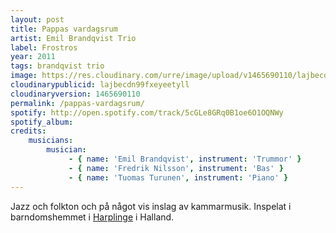 ```yaml
---
layout: post
title: Pappas vardagsrum
artist: Emil Brandqvist Trio
label: Frostros
year: 2011
tags: brandqvist trio
image: https://res.cloudinary.com/urre/image/upload/v1465690110/lajbecdn99fxeyeetyll.jpg
cloudinarypublicid: lajbecdn99fxeyeetyll
cloudinaryversion: 1465690110
permalink: /pappas-vardagsrum/
spotify: http://open.spotify.com/track/5cGLe8GRq0B1oe6O1OQNWy
spotify_album: 
credits:
    musicians:
        musician:
             - { name: 'Emil Brandqvist', instrument: 'Trummor' }
             - { name: 'Fredrik Nilsson', instrument: 'Bas' }
             - { name: 'Tuomas Turunen', instrument: 'Piano' }
---
```


Jazz och folkton och på något vis inslag av kammarmusik. Inspelat i barndomshemmet i <a href="http://sv.wikipedia.org/wiki/Harplinge">Harplinge</a> i Halland.